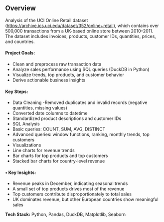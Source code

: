 ## Overview



Analysis of the UCI Online Retail dataset (https://archive.ics.uci.edu/dataset/352/online+retail), which contains over 500,000 transactions from a UK-based online store between 2010–2011. The dataset includes invoices, products, customer IDs, quantities, prices, and countries.



#### Project Goals:



* Clean and preprocess raw transaction data 
* Analyze sales performance using SQL queries (DuckDB in Python)  
* Visualize trends, top products, and customer behavior  
* Derive actionable business insights



#### Key Steps:



* Data Cleaning -Removed duplicates and invalid records (negative quantities, missing values)
* Converted date columns to datetime
* Standardized product descriptions and customer IDs
* SQL Analysis
* Basic queries: COUNT, SUM, AVG, DISTINCT
* Advanced queries: window functions, ranking, monthly trends, top customers
* Visualizations
* Line charts for revenue trends
* Bar charts for top products and top customers
* Stacked bar charts for country-level revenue



#### • Key Insights:



* Revenue peaks in December, indicating seasonal trends
* A small set of top products drives most of the revenue
* Top customers contribute disproportionately to total sales
* UK dominates revenue, but other European countries show meaningful sales



**Tech Stack:** Python, Pandas, DuckDB, Matplotlib, Seaborn

